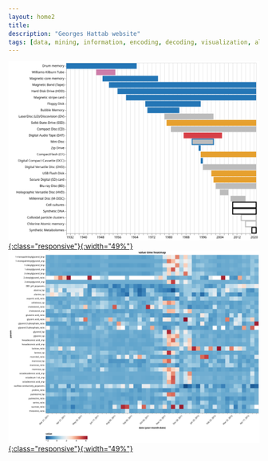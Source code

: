 ```yaml
---
layout: home2
title:
description: "Georges Hattab website"
tags: [data, mining, information, encoding, decoding, visualization, algorithm, responsive, research, meaning, design]
---
```


[![](/images/home/anzel2021.svg "Timeline of Storage Media and their Usage (Anžel et al., 2021)"){:class="responsive"}{:width="49%"}](https://doi.org/10.1016/j.csbj.2021.08.031) [![](/images/home/anzel2022.svg "Metabolite and physico-chemical values over time (Anžel et al., 2022)"){:class="responsive"}{:width="49%"}](https://doi.org/10.1016/j.csbj.2022.02.012)


<br>
